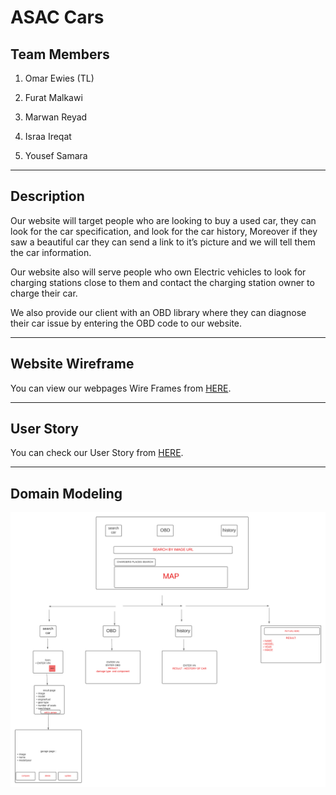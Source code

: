 # ASAC Cars

## Team Members

1. Omar Ewies (TL)

2. Furat Malkawi

3. Marwan Reyad

4. Israa Ireqat

5. Yousef Samara


---
## Description

Our website will target people who are looking to buy a used car, they can look for the car specification, and look for the car history, Moreover if they saw a beautiful car they can send a link to it’s picture and we will tell them the car information.

Our website also will serve people who own Electric vehicles to look for charging stations close to them and contact the charging station owner to charge their car.

We also provide our client with an OBD library where they can diagnose their car issue by entering the OBD code to our website.

---
## Website Wireframe

You can view our webpages Wire Frames from [HERE](https://miro.com/app/board/o9J_lJAc5RE=/).



---

## User Story

You can check our User Story from [HERE](https://trello.com/b/AkZ7SPeS/user-story).

---

## Domain Modeling

![](markdown/image/domain.png)


